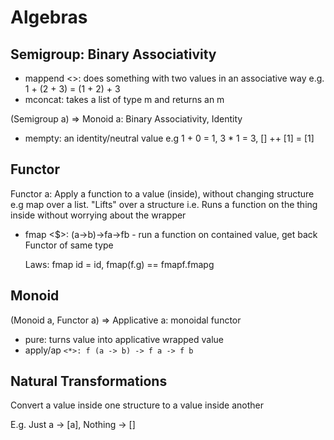 # Algebras

## Semigroup: Binary Associativity
- mappend <>: does something with two values in an associative way e.g. 1 + (2 + 3)  = (1 + 2) + 3
- mconcat: takes a list of type m and returns an m

(Semigroup a) => Monoid a: Binary Associativity, Identity
- mempty: an identity/neutral value e.g 1 + 0 = 1, 3 * 1 = 3, [] ++ [1] = [1]

## Functor

Functor a: Apply a function to a value (inside), without changing structure e.g map over a list. "Lifts" over a structure i.e. Runs a function on the thing inside without worrying about the wrapper
- fmap <$>: (a->b)->fa->fb - run a function on contained value, get back Functor of same type

    Laws: fmap id = id, fmap(f.g) == fmapf.fmapg 

## Monoid

(Monoid a, Functor a) => Applicative a: monoidal functor
- pure: turns value into applicative wrapped value
- apply/ap `<*>: f (a -> b) -> f a -> f b` 


## Natural Transformations

Convert a value inside one structure to a value inside another

E.g. Just a -> [a], Nothing -> []
